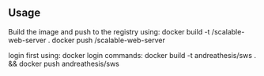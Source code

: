 ## Usage
Build the image and push to the registry using:
docker build -t <your-username>/scalable-web-server .
docker push <your-username>/scalable-web-server

login first using: docker login
commands:
    docker build -t andreathesis/sws . && docker push andreathesis/sws